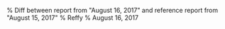 % Diff between report from "August 16, 2017" and reference report from "August 15, 2017"
% Reffy
% August 16, 2017

